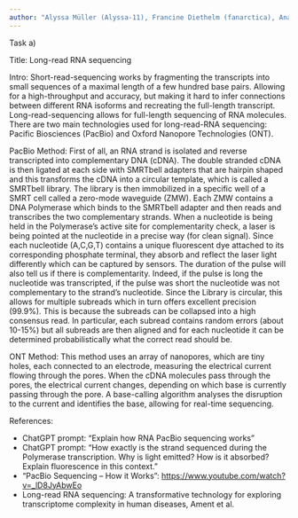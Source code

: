```yaml
---
author: "Alyssa Müller (Alyssa-11), Francine Diethelm (fanarctica), Anais Prado (anais.prado), Max Condouret (madmax136)"
---
```


Task a)

Title: Long-read RNA sequencing

Intro: Short-read-sequencing works by fragmenting the transcripts into small sequences of a maximal length of a few hundred base pairs. Allowing for a high-throughput and accuracy, but making it hard to infer connections between different RNA isoforms and recreating the full-length transcript. Long-read-sequencing allows for full-length sequencing of RNA molecules. There are two main technologies used for long-read-RNA sequencing: Pacific Biosciences (PacBio)  and Oxford Nanopore Technologies (ONT).

PacBio Method: First of all, an RNA strand is isolated and reverse transcripted into complementary DNA (cDNA). The double stranded cDNA is then ligated at each side with SMRTbell adapters that are hairpin shaped and this transforms the cDNA into a circular template, which is called a SMRTbell library. The library is then immobilized in a specific well of a SMRT cell called a zero-mode waveguide (ZMW). Each ZMW contains a DNA Polymerase which binds to the SMRTbell adapter and then reads and transcribes the two complementary strands. When a nucleotide is being held in the Polymerase’s active site for complementarity check, a laser is being pointed at the nucleotide in a precise way (for clean signal). Since each nucleotide (A,C,G,T) contains a unique fluorescent dye attached to its corresponding phosphate terminal, they absorb and reflect the laser light differently which can be captured by sensors. The duration of the pulse will also tell us if there is complementarity. Indeed, if the pulse is long the nucleotide was transcripted, if the pulse was short the nucleotide was not complementary to the strand’s nucleotide.
Since the Library is circular, this allows for multiple subreads which in turn offers excellent precision (99.9%). This is because the subreads can be collapsed into a high consensus read. In particular, each subread contains random errors (about 10-15%) but all subreads are then aligned and for each nucleotide it can be determined probabilistically what the correct read should be.

ONT Method: This method uses an array of nanopores, which are tiny holes, each connected to an electrode, measuring the electrical current flowing through the pores. When the cDNA molecules pass through the pores, the electrical current changes, depending on which base is currently passing through the pore. A base-calling algorithm analyses the disruption to the current and identifies the base, allowing for real-time sequencing.

References:
- ChatGPT prompt: “Explain how RNA PacBio sequencing works”
- ChatGPT prompt: “How exactly is the strand sequenced during the Polymerase transcription. Why is light emitted? How is it absorbed? Explain fluorescence in this context.”
- “PacBio Sequencing – How it Works”: https://www.youtube.com/watch?v=_lD8JyAbwEo
- Long-read RNA sequencing: A transformative technology for exploring transcriptome complexity in human diseases, Ament et al.